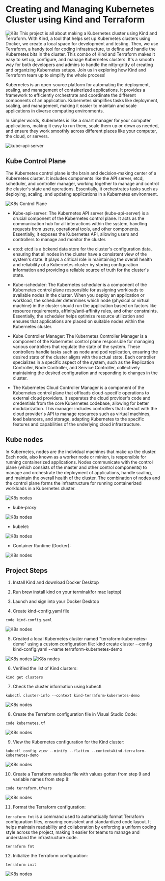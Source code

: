 # Creating and Managing Kubernetes Cluster using Kind and Terraform

![K8s](./img/0.png)
This project is all about making a Kubernetes cluster using Kind and Terraform. With Kind, a tool that helps set up Kubernetes clusters using Docker, we create a local space for development and testing. Then, we use Terraform, a handy tool for coding infrastructure, to define and handle the Kubernetes bits in the cluster. This combo of Kind and Terraform makes it easy to set up, configure, and manage Kubernetes clusters. It's a smooth way for both developers and admins to handle the nitty-gritty of creating and organizing Kubernetes setups. Join us in exploring how Kind and Terraform team up to simplify the whole process!

Kubernetes is an open-source platform for automating the deployment, scaling, and management of containerized applications. It provides a framework to efficiently orchestrate and coordinate the different components of an application. Kubernetes simplifies tasks like deployment, scaling, and management, making it easier to maintain and scale applications in diverse computing environments.

In simpler words, Kubernetes is like a smart manager for your computer applications, making it easy to run them, scale them up or down as needed, and ensure they work smoothly across different places like your computer, the cloud, or servers.

![kube-api-server](./img/0a.png)

## Kube Control Plane

The Kubernetes control plane is the brain and decision-making center of a Kubernetes cluster. It includes components like the API server, etcd, scheduler, and controller manager, working together to manage and control the cluster's state and operations. Essentially, it orchestrates tasks such as deploying, scaling, and updating applications in a Kubernetes environment.

![K8s Control Plane](./img/3.png)

- Kube-api-server:
  The Kubernetes API server (kube-api-server) is a crucial component of the Kubernetes control plane. It acts as the communication hub for all interactions within the system, handling requests from users, operational tools, and other components. Essentially, it exposes the Kubernetes API, allowing users and controllers to manage and monitor the cluster.

- etcd:
  etcd is a bckend data store for the cluster's configuration data, ensuring that all nodes in the cluster have a consistent view of the system's state. It plays a critical role in maintaining the overall health and reliability of a Kubernetes cluster by storing configuration information and providing a reliable source of truth for the cluster's state.

- Kube-scheduler:
  The Kubernetes scheduler is a component of the Kubernetes control plane responsible for assigning workloads to available nodes in the cluster. When you deploy an application or workload, the scheduler determines which node (physical or virtual machine) in the cluster should run the application based on factors like resource requirements, affinity/anti-affinity rules, and other constraints. Essentially, the scheduler helps optimize resource utilization and ensures that applications are placed on suitable nodes within the Kubernetes cluster.

- Kube Controller Manager:
  The Kubernetes Controller Manager is a component of the Kubernetes control plane responsible for managing various controllers that regulate the state of the system. These controllers handle tasks such as node and pod replication, ensuring the desired state of the cluster aligns with the actual state. Each controller specializes in a specific aspect of the system, such as the Replication Controller, Node Controller, and Service Controller, collectively maintaining the desired configuration and responding to changes in the cluster.

- The Kubernetes Cloud Controller Manager is a component of the Kubernetes control plane that offloads cloud-specific operations to external cloud providers. It separates the cloud provider's code and credentials from the core Kubernetes codebase, allowing for better modularization. This manager includes controllers that interact with the cloud provider's API to manage resources such as virtual machines, load balancers, and storage, adapting Kubernetes to the specific features and capabilities of the underlying cloud infrastructure.

## Kube nodes

In Kubernetes, nodes are the individual machines that make up the cluster. Each node, also known as a worker node or minion, is responsible for running containerized applications. Nodes communicate with the control plane (which consists of the master and other control components) to manage and orchestrate the deployment of applications, handle scaling, and maintain the overall health of the cluster. The combination of nodes and the control plane forms the infrastructure for running containerized workloads in a Kubernetes cluster.

![K8s nodes](./img/4.png)

- kube-proxy

![K8s nodes](./img/4a.png)

- kubelet:

![K8s nodes](./img/4b.png)

- Container Runtime (Docker):

![K8s nodes](./img/4d.png)

## Project Steps

1. Install Kind and download Docker Desktop

2. Run brew install kind on your terminal(for mac laptop)

3. Launch and sign into your Docker Desktop

4. Create kind-config.yaml file

```
code kind-config.yaml
```

![K8s nodes](./img/5.png)

5. Created a local Kubernetes cluster named "terraform-kubernetes-demo" using a custom configuration file:
   kind create cluster --config kind-config.yaml --name terraform-kubernetes-demo

![K8s nodes](./img/6.png)
![K8s nodes](./img/7.png)

6. Verified the list of Kind clusters:

```
kind get clusters
```

7. Check the cluster information using kubectl:
```
kubectl cluster-info --context kind-terraform-kubernetes-demo
```

![K8s nodes](./img/8.png)

8. Create the Terraform configuration file in Visual Studio Code:

```
code kubernetes.tf
```

![K8s nodes](./img/9.png)

9. View the Kubernetes configuration for the Kind cluster:

```
kubectl config view --minify --flatten --context=kind-terraform-kubernetes-demo
```

![K8s nodes](./img/10.png)

10. Create a Terraform variables file with values gotten from step 9 and variable names from step 8:

```
code terraform.tfvars
```

![K8s nodes](./img/11.png)


11. Format the Terraform configuration:

`terraform fmt` is a command used to automatically format Terraform configuration files, ensuring consistent and standardized code layout. It helps maintain readability and collaboration by enforcing a uniform coding style across the project, making it easier for teams to manage and understand the infrastructure code.

```
terraform fmt
```

12. Initialize the Terraform configuration:

```
terraform init
```

![K8s nodes](./img/12.png)
